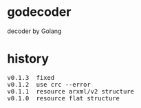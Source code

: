 # godecoder

decoder by Golang

# history
<pre>
v0.1.3  fixed 
v0.1.2  use crc --error 
v0.1.1  resource arxml/v2 structure
v0.1.0  resource flat structure
</pre>
